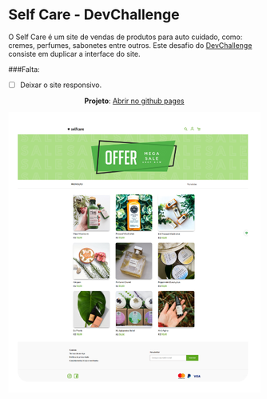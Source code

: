 # Self Care - DevChallenge
O Self Care é um site de vendas de produtos para auto cuidado, como: cremes, perfumes, sabonetes entre outros.
Este desafio do <a href="https://www.devchallenge.com.br/challenges/5f14fad2130a5d78f89d9642/details">DevChallenge</a> consiste em duplicar a interface do site.

###Falta: 

- [ ] Deixar o site responsivo.

<p align="center"><strong>Projeto</strong>: <a href="https://luizfranzon.github.io/SelfCare-DevChallenge/index.html">Abrir no github pages</a></p>
<img src="./assets/projeto.png">